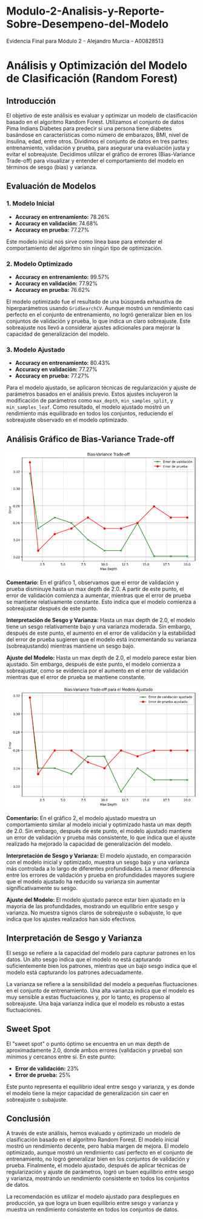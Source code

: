# Modulo-2-Analisis-y-Reporte-Sobre-Desempeno-del-Modelo
Evidencia Final para Módulo 2 - Alejandro Murcia - A00828513

# Análisis y Optimización del Modelo de Clasificación (Random Forest)

## Introducción

El objetivo de este análisis es evaluar y optimizar un modelo de clasificación basado en el algoritmo Random Forest. Utilizamos el conjunto de datos Pima Indians Diabetes para predecir si una persona tiene diabetes basándose en características como número de embarazos, BMI, nivel de insulina, edad, entre otros. Dividimos el conjunto de datos en tres partes: entrenamiento, validación y prueba, para asegurar una evaluación justa y evitar el sobreajuste. Decidimos utilizar el gráfico de errores (Bias-Variance Trade-off) para visualizar y entender el comportamiento del modelo en términos de sesgo (bias) y varianza.

## Evaluación de Modelos

### 1. Modelo Inicial

- **Accuracy en entrenamiento:** 78.26%
- **Accuracy en validación:** 74.68%
- **Accuracy en prueba:** 77.27%

Este modelo inicial nos sirve como línea base para entender el comportamiento del algoritmo sin ningún tipo de optimización.

### 2. Modelo Optimizado

- **Accuracy en entrenamiento:** 99.57%
- **Accuracy en validación:** 77.92%
- **Accuracy en prueba:** 76.62%

El modelo optimizado fue el resultado de una búsqueda exhaustiva de hiperparámetros usando `GridSearchCV`. Aunque mostró un rendimiento casi perfecto en el conjunto de entrenamiento, no logró generalizar bien en los conjuntos de validación y prueba, lo que indica un claro sobreajuste. Este sobreajuste nos llevó a considerar ajustes adicionales para mejorar la capacidad de generalización del modelo.

### 3. Modelo Ajustado

- **Accuracy en entrenamiento:** 80.43%
- **Accuracy en validación:** 77.27%
- **Accuracy en prueba:** 77.27%

Para el modelo ajustado, se aplicaron técnicas de regularización y ajuste de parámetros basados en el análisis previo. Estos ajustes incluyeron la modificación de parámetros como `max_depth`, `min_samples_split`, y `min_samples_leaf`. Como resultado, el modelo ajustado mostró un rendimiento más equilibrado en todos los conjuntos, reduciendo el sobreajuste observado en el modelo optimizado.

## Análisis Gráfico de Bias-Variance Trade-off

![Gráfico 1: Bias-Variance Trade-off Modelo Inicial y Optimizado](images/image1.png)

**Comentario:** En el gráfico 1, observamos que el error de validación y prueba disminuye hasta un max depth de 2.0. A partir de este punto, el error de validación comienza a aumentar, mientras que el error de prueba se mantiene relativamente constante. Esto indica que el modelo comienza a sobreajustar después de este punto. 

**Interpretación de Sesgo y Varianza:** Hasta un max depth de 2.0, el modelo tiene un sesgo relativamente bajo y una varianza moderada. Sin embargo, después de este punto, el aumento en el error de validación y la estabilidad del error de prueba sugieren que el modelo está incrementando su varianza (sobreajustando) mientras mantiene un sesgo bajo. 

**Ajuste del Modelo:** Hasta un max depth de 2.0, el modelo parece estar bien ajustado. Sin embargo, después de este punto, el modelo comienza a sobreajustar, como se evidencia por el aumento en el error de validación mientras que el error de prueba se mantiene constante.

![Gráfico 2: Bias-Variance Trade-off Modelo Ajustado](images/image2.png)

**Comentario:** En el gráfico 2, el modelo ajustado muestra un comportamiento similar al modelo inicial y optimizado hasta un max depth de 2.0. Sin embargo, después de este punto, el modelo ajustado mantiene un error de validación y prueba más consistente, lo que indica que el ajuste realizado ha mejorado la capacidad de generalización del modelo.

**Interpretación de Sesgo y Varianza:** El modelo ajustado, en comparación con el modelo inicial y optimizado, muestra un sesgo bajo y una varianza más controlada a lo largo de diferentes profundidades. La menor diferencia entre los errores de validación y prueba en profundidades mayores sugiere que el modelo ajustado ha reducido su varianza sin aumentar significativamente su sesgo.

**Ajuste del Modelo:** El modelo ajustado parece estar bien ajustado en la mayoría de las profundidades, mostrando un equilibrio entre sesgo y varianza. No muestra signos claros de sobreajuste o subajuste, lo que indica que los ajustes realizados han sido efectivos.


## Interpretación de Sesgo y Varianza

El sesgo se refiere a la capacidad del modelo para capturar patrones en los datos. Un alto sesgo indica que el modelo no está capturando suficientemente bien los patrones, mientras que un bajo sesgo indica que el modelo está capturando los patrones adecuadamente.

La varianza se refiere a la sensibilidad del modelo a pequeñas fluctuaciones en el conjunto de entrenamiento. Una alta varianza indica que el modelo es muy sensible a estas fluctuaciones y, por lo tanto, es propenso al sobreajuste. Una baja varianza indica que el modelo es robusto a estas fluctuaciones.

## Sweet Spot

El "sweet spot" o punto óptimo se encuentra en un max depth de aproximadamente 2.0, donde ambos errores (validación y prueba) son mínimos y cercanos entre sí. En este punto:

- **Error de validación:** 23%
- **Error de prueba:** 25%

Este punto representa el equilibrio ideal entre sesgo y varianza, y es donde el modelo tiene la mejor capacidad de generalización sin caer en sobreajuste o subajuste.

## Conclusión

A través de este análisis, hemos evaluado y optimizado un modelo de clasificación basado en el algoritmo Random Forest. El modelo inicial mostró un rendimiento decente, pero había margen de mejora. El modelo optimizado, aunque mostró un rendimiento casi perfecto en el conjunto de entrenamiento, no logró generalizar bien en los conjuntos de validación y prueba. Finalmente, el modelo ajustado, después de aplicar técnicas de regularización y ajuste de parámetros, logró un buen equilibrio entre sesgo y varianza, mostrando un rendimiento consistente en todos los conjuntos de datos.

La recomendación es utilizar el modelo ajustado para despliegues en producción, ya que logra un buen equilibrio entre sesgo y varianza y muestra un rendimiento consistente en todos los conjuntos de datos.
